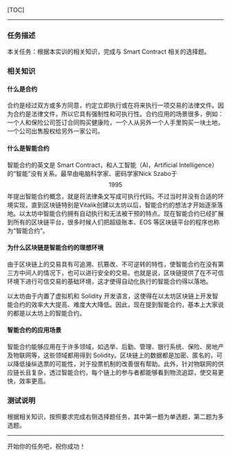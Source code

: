 [TOC]

---

### 任务描述


本关任务：根据本实训的相关知识，完成与 Smart Contract 相关的选择题。


### 相关知识

#### 什么是合约

合约是经过双方或多方同意，约定立即执行或在将来执行一项交易的法律文件。因为合约是法律文件，所以它具有强制性和可执行性。合约应用的场景很多，例如：一个人和保险公司签订合同购买健康险，一个人从另外一个人手里购买一块土地，一个公司出售股权给另外一家公司。



#### 什么是智能合约

智能合约的英文是 Smart Contract，和人工智能（AI，Artificial Intelligence）的“智能”没有关系。最早由电脑科学家、密码学家Nick Szabo于$$1995$$年提出智能合约概念，就是将法律条文写成可执行代码。不过当时并没有合适的环境实现，直到区块链特别是Vitalik创建以太坊以后，智能合约的想法才开始逐渐落地。以太坊中智能合约拥有自动执行和无法被干预的特点。现在智能合约已经扩展到所有的区块链平台，很多时候人们把超级账本、EOS 等区块链平台的程序也称为“智能合约”。



#### 为什么区块链是智能合约的理想环境

由于区块链上的交易具有可追溯、抗篡改、不可逆转的特性，使智能合约在没有第三方中间人的情况下，也可以进行安全的交易。也就是说，区块链提供了在不可信环境下进行可信交易的基础环境，这才使得自动化执行的智能合约得以落地。

以太坊由于内置了虚拟机和 Solidity 开发语言，这使得在以太坊区块链上开发智能合约的效率大大提高、难度大大降低。因此，现在提到智能合约，基本上大家说的都是以太坊上的智能合约。



#### 智能合约的应用场景

智能合约能够应用在于许多领域，如选举、后勤、管理、银行系统、保险、房地产及物联网等，这些领域都用得到 Solidity。区块链上的数据都是加密、匿名的，可以降低操纵选票的可能性，对于投票机制的改善很有帮助。此外，针对物联网的供应链长且复杂，透过智能合约，每个链上的参与者都能够看到物流追踪，使交易更快，效率更高。



### 测试说明

根据相关知识，按照要求完成右侧选择题任务，其中第一题为单选题，第二题为多选题。


---
开始你的任务吧，祝你成功！
